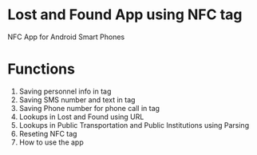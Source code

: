 # Lost and Found App using NFC tag
NFC App for Android Smart Phones


# Functions
1. Saving personnel info in tag
2. Saving SMS number and text in tag
3. Saving Phone number for phone call in tag
4. Lookups in Lost and Found using URL
5. Lookups in Public Transportation and Public Institutions using Parsing
6. Reseting NFC tag
7. How to use the app
